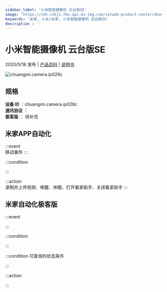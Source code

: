 ```yaml
---
sidebar_label: '小米智能摄像机 云台版SE'
image: 'https://cdn.cnbj1.fds.api.mi-img.com/iotweb-product-center/developer_1578477208928EJiX7TGp.png?GalaxyAccessKeyId=AKVGLQWBOVIRQ3XLEW&amp;Expires=9223372036854775807&amp;Signature=p5CqWxJ1yXNDr+28dBEg3uqekwo='
keywords: '米家, 小米/米家, 小米智能摄像机 云台版SE'
description : ''
---
```

# 小米智能摄像机 云台版SE

2020/5/18 发布 | [产品百科](https://home.mi.com/webapp/content/baike/product/index.html?model=chuangmi.camera.ip026c/) | [说明书](https://home.mi.com/views/introduction.html?model=chuangmi.camera.ip026c&region=cn)

![chuangmi.camera.ip026c](https://cdn.cnbj1.fds.api.mi-img.com/iotweb-product-center/developer_1578477208928EJiX7TGp.png?GalaxyAccessKeyId=AKVGLQWBOVIRQ3XLEW&amp;Expires=9223372036854775807&amp;Signature=p5CqWxJ1yXNDr+28dBEg3uqekwo=)

## 规格  
> 
**设备 ID** ：chuangmi.camera.ip026c  
**通讯协议** ：  
**极客版**  ： 待补充 


## 米家APP自动化  

:::event  
移动事件
:::

:::condition  

:::

:::action   
录制并上传视频、唤醒、休眠、打开看家助手、关闭看家助手
:::

## 米家自动化极客版  

:::event  

:::

:::condition  

:::

:::condition 可查询的状态条件  

:::

:::action  

:::

        

